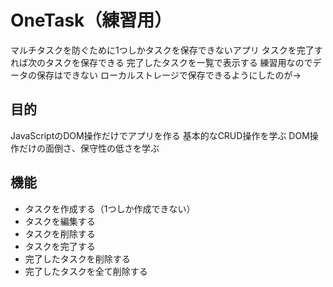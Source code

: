 # OneTask（練習用）
マルチタスクを防ぐために1つしかタスクを保存できないアプリ
タスクを完了すれば次のタスクを保存できる
完了したタスクを一覧で表示する
練習用なのでデータの保存はできない
ローカルストレージで保存できるようにしたのが→

## 目的
JavaScriptのDOM操作だけでアプリを作る
基本的なCRUD操作を学ぶ
DOM操作だけの面倒さ、保守性の低さを学ぶ

## 機能
- タスクを作成する（1つしか作成できない）
- タスクを編集する
- タスクを削除する
- タスクを完了する
- 完了したタスクを削除する
- 完了したタスクを全て削除する

